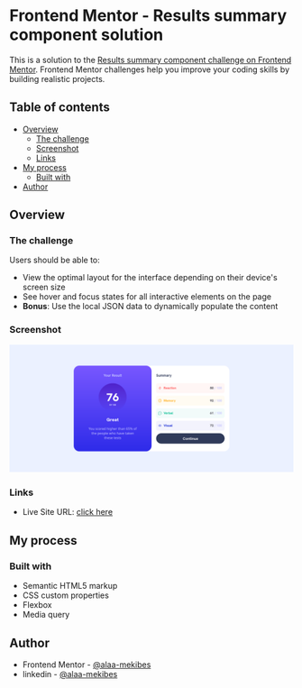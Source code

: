 # Frontend Mentor - Results summary component solution

This is a solution to the [Results summary component challenge on Frontend Mentor](https://www.frontendmentor.io/challenges/results-summary-component-CE_K6s0maV). Frontend Mentor challenges help you improve your coding skills by building realistic projects. 

## Table of contents

- [Overview](#overview)
  - [The challenge](#the-challenge)
  - [Screenshot](#screenshot)
  - [Links](#links)
- [My process](#my-process)
  - [Built with](#built-with)
- [Author](#author)

## Overview

### The challenge

Users should be able to:

- View the optimal layout for the interface depending on their device's screen size
- See hover and focus states for all interactive elements on the page
- **Bonus**: Use the local JSON data to dynamically populate the content

### Screenshot

![](./Screenshot-of-the-result.png)

### Links

- Live Site URL: [click here](https://your-live-site-url.com)

## My process

### Built with

- Semantic HTML5 markup
- CSS custom properties
- Flexbox
- Media query

## Author

- Frontend Mentor - [@alaa-mekibes](https://www.frontendmentor.io/profile/alaa-mekibes)
- linkedin - [@alaa-mekibes](https://linkedin.com/in/alaa-mekibes)

